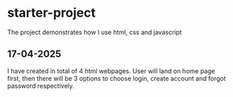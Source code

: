 # starter-project
The project demonstrates how I use html, css and javascript

## 17-04-2025
I have created in total of 4 html webpages. User will land on home page first, then there will be 3 options to choose login, create account and forgot password respectively.